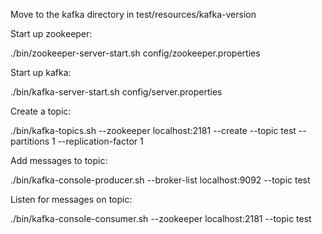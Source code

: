 
Move to the kafka directory in test/resources/kafka-version

Start up zookeeper:

./bin/zookeeper-server-start.sh config/zookeeper.properties 

Start up kafka:

./bin/kafka-server-start.sh config/server.properties 

Create a topic:

./bin/kafka-topics.sh --zookeeper localhost:2181 --create --topic test --partitions 1 --replication-factor 1

Add messages to topic:

./bin/kafka-console-producer.sh  --broker-list localhost:9092 --topic test

Listen for messages on topic:

./bin/kafka-console-consumer.sh --zookeeper localhost:2181 --topic test
